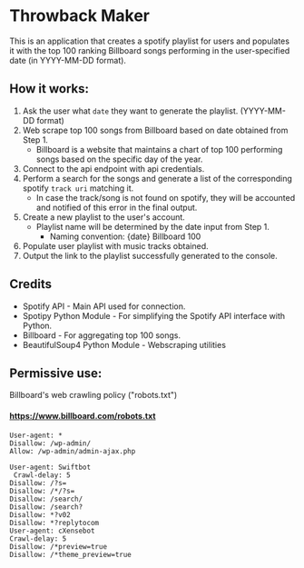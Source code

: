 # Throwback Maker
This is an application that creates a spotify playlist for users and populates it with the top 100 ranking Billboard 
songs performing in the user-specified date (in YYYY-MM-DD format).

## How it works:
1. Ask the user what `date` they want to generate the playlist. (YYYY-MM-DD format)
2. Web scrape top 100 songs from Billboard based on date obtained from Step 1.
   - Billboard is a website that maintains a chart of top 100 performing songs based on the specific day of the year.
3. Connect to the api endpoint with api credentials.
4. Perform a search for the songs and generate a list of the corresponding spotify `track uri` matching it.
   - In case the track/song is not found on spotify, they will be accounted and notified of this error in the final 
   output.
5. Create a new playlist to the user's account.
   - Playlist name will be determined by the date input from Step 1.
     - Naming convention: {date} Billboard 100
6. Populate user playlist with music tracks obtained.
7. Output the link to the playlist successfully generated to the console.

## Credits
- Spotify API - Main API used for connection.
- Spotipy Python Module - For simplifying the Spotify API interface with Python.
- Billboard - For aggregating top 100 songs.
- BeautifulSoup4 Python Module - Webscraping utilities

## Permissive use:
Billboard's web crawling policy ("robots.txt")
#### https://www.billboard.com/robots.txt
```commandline
User-agent: *
Disallow: /wp-admin/
Allow: /wp-admin/admin-ajax.php

User-agent: Swiftbot
 Crawl-delay: 5
Disallow: /?s=
Disallow: /*/?s=
Disallow: /search/
Disallow: /search?
Disallow: *?v02
Disallow: *?replytocom
User-agent: cXensebot
Crawl-delay: 5
Disallow: /*preview=true
Disallow: /*theme_preview=true
```